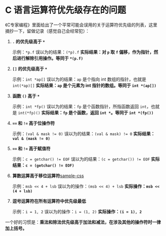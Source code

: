 # C 语言运算符优先级存在的问题

《C专家编程》里面给出了一个平常可能会误用的关于运算符优先级的列表，这里摘抄一下，留做记录（感觉自己会经常犯）：

1. **`.` 的优先级高于 `*`**

	示例：`*p.f`
	误以为的结果：`(*p).f`
	**实际结果：对 `p` 取 `f` 偏移，作为指针，然后进行解除引用操作。等同于 `*(p.f)`**

2. **`[]` 的优先级高于 `*`**

	示例：`int *ap[]`
	误以为的结果：`ap` 是个指向 int 数组的指针，也就是 `int(*ap)[]`
	**实际结果：`ap` 是个元素为 int 指针的数组。等同于 `int *(ap[])`**

3. **函数 `()` 高于 `*`**

	示例：`int *fp()`
	误以为的结果：`fp` 是个函数指针，所指函数返回 `int`，也就是 `int(*fp)()`
	**实际结果：`fp` 是个函数，返回 `int *`。等同于 `int *(fp())`**

4. **`==` 和 `!=` 高于位操作符**

	示例：`(val & mask != 0)`
	误以为的结果：`(val & mask) != 0`
	**实际结果：`val & (mask != 0)`**

5. **`==` 和 `!=` 高于赋值符**

	示例：`c = getchar() != EOF`
	误以为的结果：`(c = getchar()) != EOF`
	**实际结果：`c = (getchar() != EOF)`**
	
6. **算数运算高于移位运算符**[sample-css](media/sample-css.css)

	示例：`msb << 4 + lsb`
	误以为的操作：`(msb << 4) + lsb`
	**实际操作：`msb << (4 + lsb)`**
	
7. **逗号运算符在所有运算符中优先级最低**

	示例：`i = 1, 2`
	误以为的操作：`i = (1, 2)`
	**实际操作：`(i = 1), 2`**
	
一个好的习惯是：**乘法和除法优先级高于加法和减法，在涉及其他的操作符时一律加上括号。**



